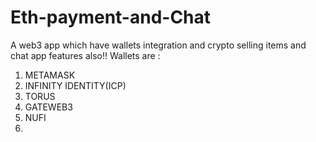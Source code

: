 # Eth-payment-and-Chat
A web3 app which have wallets integration and crypto selling items and chat app features also!!
Wallets are :
1. METAMASK
2. INFINITY IDENTITY(ICP)
3. TORUS
4. GATEWEB3
5. NUFI
6. 
